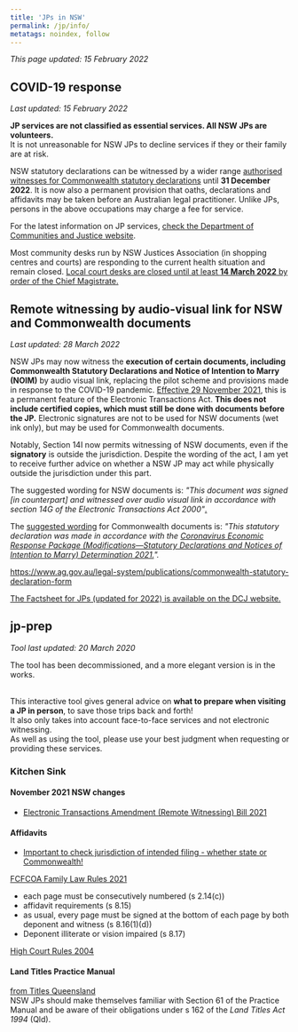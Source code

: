 ```yaml
---
title: 'JPs in NSW'
permalink: /jp/info/
metatags: noindex, follow
---
```


_This page updated: 15 February 2022_

## COVID-19 response
_Last updated: 15 February 2022_


**JP services are not classified as essential services. All NSW JPs are volunteers.**<br /> It is not unreasonable for NSW JPs to decline services if they or their family are at risk.

NSW statutory declarations can be witnessed by a wider range [authorised witnesses for Commonwealth statutory declarations](https://www.ag.gov.au/legal-system/statutory-declarations/who-can-witness-your-statutory-declaration) until **31 December 2022**. It is now also a permanent provision that oaths, declarations and affidavits may be taken before an Australian legal practitioner. Unlike JPs, persons in the above occupations may charge a fee for service.

For the latest information on JP services, [check the Department of Communities and Justice website](https://www.jp.nsw.gov.au/).

Most community desks run by NSW Justices Association (in shopping centres and courts) are responding to the current health situation and remain closed. [Local court desks are closed until at least **14 March 2022** by order of the Chief Magistrate.](https://www.localcourt.nsw.gov.au/local-court/arrangements-for-covid-19--coronavirus-/chief-magistrate-s-memorandum.html)

## Remote witnessing by audio-visual link for NSW and Commonwealth documents
_Last updated: 28 March 2022_

NSW JPs may now witness the **execution of certain documents, including Commonwealth Statutory Declarations and Notice of Intention to Marry (NOIM)** by audio visual link, replacing the pilot scheme and provisions made in response to the COVID-19 pandemic. [Effective 29 November 2021](https://www.parliament.nsw.gov.au/bills/Pages/bill-details.aspx?pk=3910), this is a permanent feature of the Electronic Transactions Act. **This does not include certified copies, which must still be done with documents before the JP.** Electronic signatures are not to be used for NSW documents (wet ink only), but may be used for Commonwealth documents.

Notably, Section 14I now permits witnessing of NSW documents, even if the **signatory** is outside the jurisdiction. Despite the wording of the act, I am yet to receive further advice on whether a NSW JP may act while physically outside the jurisdiction under this part.

The suggested wording for NSW documents is: _"This document was signed [in counterpart] and witnessed over audio visual link in accordance with section 14G of the Electronic Transactions Act 2000"_[.](https://www.lawsociety.com.au/sites/default/files/2020-10/COVID-19%20Witnessing%20of%20Documents_%20FAQs%207%20October%202020%20CLEAN.pdf)

The [suggested wording](https://www.ag.gov.au/legal-system/statutory-declarations/how-complete-statutory-declaration) for Commonwealth documents is: _"This statutory declaration was made in accordance with the _[Coronavirus Economic Response Package (Modifications—Statutory Declarations and Notices of Intention to Marry) Determination 2021.](https://www.legislation.gov.au/Details/F2021L01858)_"._

https://www.ag.gov.au/legal-system/publications/commonwealth-statutory-declaration-form

[The Factsheet for JPs (updated for 2022) is available on the DCJ website.](https://www.jp.nsw.gov.au/Documents/witnessing-legal-documents-remotely-jp-factsheet.pdf)

## jp-prep
_Tool last updated: 20 March 2020_<br />

The tool has been decommissioned, and a more elegant version is in the works.<br /><br />

This interactive tool gives general advice on **what to prepare when visiting a JP in person**, to save those trips back and forth!<br />
It also only takes into account face-to-face services and not electronic witnessing.<br />
As well as using the tool, please use your best judgment when requesting or providing these services.

<!-- <a href="https://ac.id.au/jp-prep" class="btn btn-primary btn-lg active" role="button" aria-pressed="true">Access JP Preparation Tool</a> -->

### Kitchen Sink

#### November 2021 NSW changes
* [Electronic Transactions Amendment (Remote Witnessing) Bill 2021](https://www.parliament.nsw.gov.au/bills/Pages/bill-details.aspx?pk=3910)

#### Affidavits

* [Important to check jurisdiction of intended filing - whether state or Commonwealth!](https://deregulation.pmc.gov.au/priorities/modernising-business-communications/modernising-document-execution)

[FCFCOA Family Law Rules 2021](https://www.legislation.gov.au/Details/F2021L01197)

* each page must be consecutively numbered (s 2.14(c))
* affidavit requirements (s 8.15)
* as usual, every page must be signed at the bottom of each page by both deponent and witness (s 8.16(1)(d))
* Deponent illiterate or vision impaired (s 8.17)

[High Court Rules 2004](https://www.legislation.gov.au/Series/F2004B00343)

#### Land Titles Practice Manual

[from Titles Queensland](https://www.titlesqld.com.au/wp-content/uploads/2021/06/land-title-practice-manual.pdf)  
NSW JPs should make themselves familiar with Section 61 of the Practice Manual and be aware of their obligations under s 162 of the _Land Titles Act 1994_ (Qld).